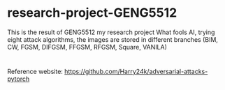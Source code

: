 # research-project-GENG5512
This is the result of GENG5512 my research project What fools AI, trying eight attack algorithms, the images are stored in different branches
(BIM, CW, FGSM, DIFGSM, FFGSM, RFGSM, Square, VANILA)
# 
Reference website: https://github.com/Harry24k/adversarial-attacks-pytorch
